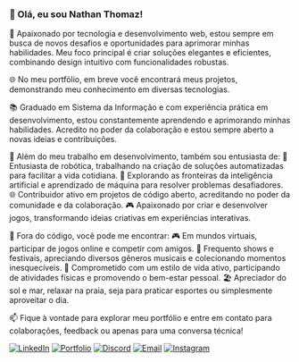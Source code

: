 ### 👋 Olá, eu sou Nathan Thomaz!

🚀 Apaixonado por tecnologia e desenvolvimento web, estou sempre em busca de novos desafios e oportunidades para aprimorar minhas habilidades. Meu foco principal é criar soluções elegantes e eficientes, combinando design intuitivo com funcionalidades robustas.

🌐 No meu portfólio, em breve você encontrará meus projetos, demonstrando meu conhecimento em diversas tecnologias.

📚 Graduado em Sistema da Informação e com experiência prática em desenvolvimento, estou constantemente aprendendo e aprimorando minhas habilidades. Acredito no poder da colaboração e estou sempre aberto a novas ideias e contribuições.

🔧 Além do meu trabalho em desenvolvimento, também sou entusiasta de:
🤖 Entusiasta de robótica, trabalhando na criação de soluções automatizadas para facilitar a vida cotidiana.
🤖 Explorando as fronteiras da inteligência artificial e aprendizado de máquina para resolver problemas desafiadores.
🌐 Contribuidor ativo em projetos de código aberto, acreditando no poder da comunidade e da colaboração.
🎮 Apaixonado por criar e desenvolver jogos, transformando ideias criativas em experiências interativas.

🔧 Fora do código, você pode me encontrar:
🎮 Em mundos virtuais, participar de jogos online e competir com amigos.
🎵 Frequento shows e festivais, apreciando diversos gêneros musicais e colecionando momentos inesquecíveis.
💪 Comprometido com um estilo de vida ativo, participando de atividades físicas e promovendo o bem-estar pessoal.
🏖️ Apreciador do sol e mar, relaxar na praia, seja para praticar esportes ou simplesmente aproveitar o dia.

📫 Fique à vontade para explorar meu portfólio e entre em contato para colaborações, feedback ou apenas para uma conversa técnica!

[![LinkedIn](https://img.shields.io/badge/LinkedIn-Connect-blue)](https://www.linkedin.com/in/nathan-thomaz-devs/)
[![Portfolio](https://img.shields.io/badge/Portfolio-Explore-brightgreen)](https://seu-portfolio.com)
[![Discord](https://img.shields.io/badge/Discord-Chat-9cf)](https://discord.gg/H7mYnyaP)
[![Email](https://img.shields.io/badge/Email-Contact-red)](mailto:nathanthomaz@gmail.com)
[![Instagram](https://img.shields.io/badge/Instagram-Follow-orange)](https://www.instagram.com/nathann_thomaz/)
